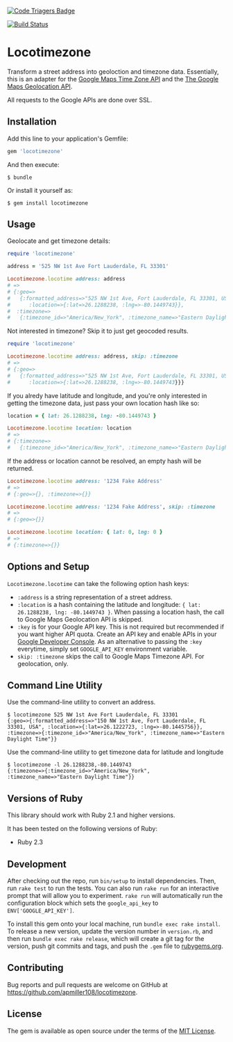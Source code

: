 [![Code Triagers Badge](https://www.codetriage.com/apmiller108/locotimezone/badges/users.svg)](https://www.codetriage.com/apmiller108/locotimezone)

[![Build Status](https://travis-ci.org/apmiller108/locotimezone.svg?branch=active-model-integration)](https://travis-ci.org/apmiller108/locotimezone)

# Locotimezone

Transform a street address into geoloction and timezone data. Essentially, this
is an adapter for the [Google Maps Time Zone API](https://developers.google.com/maps/documentation/timezone/intro) and the [The Google Maps Geolocation API](https://developers.google.com/maps/documentation/geolocation/intro).

All requests to the Google APIs are done over SSL.

## Installation

Add this line to your application's Gemfile:

```ruby
gem 'locotimezone'
```

And then execute:

    $ bundle

Or install it yourself as:

    $ gem install locotimezone

## Usage
Geolocate and get timezone details:

```ruby
require 'locotimezone'

address = '525 NW 1st Ave Fort Lauderdale, FL 33301'

Locotimezone.locotime address: address
# =>
# {:geo=>
#   {:formatted_address=>"525 NW 1st Ave, Fort Lauderdale, FL 33301, USA",
#      :location=>{:lat=>26.1288238, :lng=>-80.1449743}},
#  :timezone=>
#   {:timezone_id=>"America/New_York", :timezone_name=>"Eastern Daylight Time"}}
```

Not interested in timezone? Skip it to just get geocoded results.

```ruby
require 'locotimezone'

Locotimezone.locotime address: address, skip: :timezone
# =>
# {:geo=>
#   {:formatted_address=>"525 NW 1st Ave, Fort Lauderdale, FL 33301, USA",
#      :location=>{:lat=>26.1288238, :lng=>-80.1449743}}}
```

If you alredy have latitude and longitude, and you're only interested in getting
the timezone data, just pass your own location hash like so:

```ruby
location = { lat: 26.1288238, lng: -80.1449743 }

Locotimezone.locotime location: location
# =>
# {:timezone=>
#   {:timezone_id=>"America/New_York", :timezone_name=>"Eastern Daylight Time"}}
```

If the address or location cannot be resolved, an empty hash will be returned.

```ruby
Locotimezone.locotime address: '1234 Fake Address'
# => 
# {:geo=>{}, :timezone=>{}}

Locotimezone.locotime address: '1234 Fake Address', skip: :timezone
# => 
# {:geo=>{}}

Locotimezone.locotime location: { lat: 0, lng: 0 }
# => 
# {:timezone=>{}}
```

## Options and Setup

`Locotimezone.locotime` can take the following option hash keys:
* `:address` is a string representation of a street address.
* `:location` is a hash containing the latitude and longitude: `{ lat: 26.1288238, lng: -80.1449743 }`. When passing a location hash, the call to Google Maps Geolocation API is skipped.
* `:key` is for your Google API key.  This is not required but recommended if you
  want higher API quota. Create an API key and enable APIs in your [Google
  Developer Console](https://console.developers.google.com). As an alternative
  to passing the `:key` everytime, simply set `GOOGLE_API_KEY` environment variable.
* `skip: :timezone` skips the call to Google Maps Timezone API. For geolocation,
  only.

## Command Line Utility

Use the command-line utility to convert an address.

```shell
$ locotimezone 525 NW 1st Ave Fort Lauderdale, FL 33301
{:geo=>{:formatted_address=>"150 NW 1st Ave, Fort Lauderdale, FL 33301, USA", :location=>{:lat=>26.1222723, :lng=>-80.1445756}}, :timezone=>{:timezone_id=>"America/New_York", :timezone_name=>"Eastern Daylight Time"}}
```

Use the command-line utility to get timezone data for latitude and longitude

```shell
$ locotimezone -l 26.1288238,-80.1449743
{:timezone=>{:timezone_id=>"America/New_York", :timezone_name=>"Eastern Daylight Time"}}
```

## Versions of Ruby

This library should work with Ruby 2.1 and higher versions.

It has been tested on the following versions of Ruby:
* Ruby 2.3

## Development

After checking out the repo, run `bin/setup` to install dependencies. Then, run `rake test` to run the tests. You can also run `rake run` for an interactive prompt that will allow you to experiment. `rake run` will automatically run the configuration block which sets the `google_api_key` to `ENV['GOOGLE_API_KEY']`.

To install this gem onto your local machine, run `bundle exec rake install`. To release a new version, update the version number in `version.rb`, and then run `bundle exec rake release`, which will create a git tag for the version, push git commits and tags, and push the `.gem` file to [rubygems.org](https://rubygems.org).

## Contributing

Bug reports and pull requests are welcome on GitHub at https://github.com/apmiller108/locotimezone.


## License

The gem is available as open source under the terms of the [MIT License](http://opensource.org/licenses/MIT).

